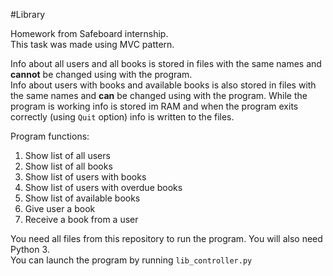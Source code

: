 #Library

Homework from Safeboard internship.  
This task was made using MVC pattern.

Info about all users and all books is stored in files with the same names and **cannot** be changed using with the program.  
Info about users with books and available books is also stored in files with the same names and **can** be changed using with the program. 
While the program is working info is stored im RAM and when the program exits correctly (using `Quit` option) info is written to the files.

Program functions:
 1. Show list of all users  
 2. Show list of all books  
 3. Show list of users with books  
 4. Show list of users with overdue books  
 5. Show list of available books  
 6. Give user a book  
 7. Receive a book from a user  
  
 You need all files from this repository to run the program. You will also need Python 3.    
 You can launch the program by running `lib_controller.py`
 
 